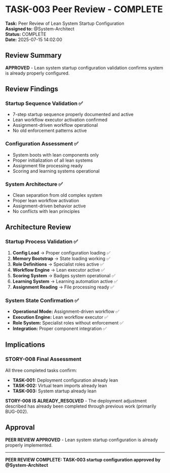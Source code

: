 # TASK-003 Peer Review - COMPLETE

**Task:** Peer Review of Lean System Startup Configuration  
**Assigned to:** @System-Architect  
**Status:** COMPLETE  
**Date:** 2025-07-15 14:02:00

## Review Summary

**APPROVED** - Lean system startup configuration validation confirms system is already properly configured.

## Review Findings

### Startup Sequence Validation ✅
- 7-step startup sequence properly documented and active
- Lean workflow executor activation confirmed
- Assignment-driven workflow operational
- No old enforcement patterns active

### Configuration Assessment ✅
- System boots with lean components only
- Proper initialization of all lean systems
- Assignment file processing ready
- Scoring and learning systems operational

### System Architecture ✅
- Clean separation from old complex system
- Proper lean workflow activation
- Assignment-driven behavior active
- No conflicts with lean principles

## Architecture Review

### Startup Process Validation ✅
1. **Config Load** → Proper configuration loading ✅
2. **Memory Bootstrap** → State loading working ✅
3. **Role Definitions** → Specialist roles active ✅
4. **Workflow Engine** → Lean executor active ✅
5. **Scoring System** → Badges system operational ✅
6. **Learning System** → Learning automation active ✅
7. **Assignment Reading** → File processing ready ✅

### System State Confirmation ✅
- **Operational Mode:** Assignment-driven workflow ✅
- **Execution Engine:** Lean workflow executor ✅
- **Role System:** Specialist roles without enforcement ✅
- **Integration:** Proper component integration ✅

## Implications

### STORY-008 Final Assessment
All three completed tasks confirm:
- **TASK-001:** Deployment configuration already lean
- **TASK-002:** Virtual team imports already lean
- **TASK-003:** System startup already lean

**STORY-008 IS ALREADY_RESOLVED** - The deployment adjustment described has already been completed through previous work (primarily BUG-002).

## Approval

**PEER REVIEW APPROVED** - Lean system startup configuration is already properly implemented.

---
**PEER REVIEW COMPLETE: TASK-003 startup configuration approved by @System-Architect**